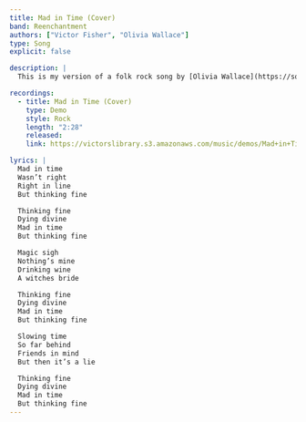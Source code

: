 ```yaml
---
title: Mad in Time (Cover)
band: Reenchantment
authors: ["Victor Fisher", "Olivia Wallace"]
type: Song
explicit: false

description: |
  This is my version of a folk rock song by [Olivia Wallace](https://soundcloud.com/user-14069985/mad-in-time).

recordings:
  - title: Mad in Time (Cover)
    type: Demo
    style: Rock
    length: "2:28"
    released: 
    link: https://victorslibrary.s3.amazonaws.com/music/demos/Mad+in+Time.mp3

lyrics: |
  Mad in time
  Wasn’t right
  Right in line
  But thinking fine

  Thinking fine
  Dying divine
  Mad in time
  But thinking fine

  Magic sigh
  Nothing’s mine
  Drinking wine
  A witches bride

  Thinking fine
  Dying divine
  Mad in time
  But thinking fine

  Slowing time
  So far behind
  Friends in mind
  But then it’s a lie

  Thinking fine
  Dying divine
  Mad in time
  But thinking fine
---
```


<Song :title="title"></Song>
